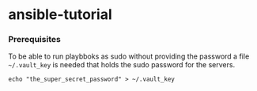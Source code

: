 # ansible-tutorial


### Prerequisites
To be able to run playbboks as sudo without providing the password a file ```~/.vault_key``` is needed that holds the sudo password for the servers.
```
echo "the_super_secret_password" > ~/.vault_key
```
